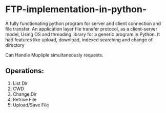 # FTP-implementation-in-python-
A fully functionating python program for server and client connection and file transfer. 
An application layer file transfer protocol, as a client-server model, Using OS and threading library for a
generic program in Python. It had features like upload, download, indexed searching and change of directory

Can Handle Mupliple simultaneously requests.

## Operations:
1. List Dir
2. CWD
3. Change Dir
4. Retrive File
5. Upload/Save File
